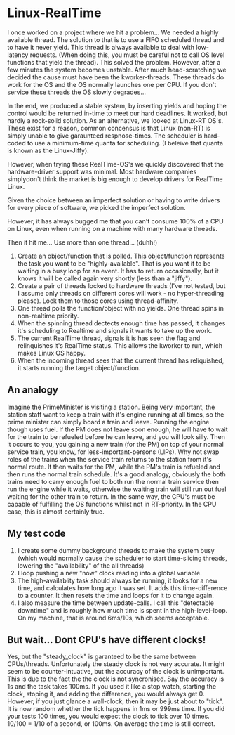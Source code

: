 # Linux-RealTime

I once worked on a project where we hit a problem...  We needed a highly available thread. The solution to that is to use a FIFO scheduled thread and to have it never yield. This thread is always available to deal with low-latency requests. (When doing this, you must be careful not to call OS level functions that yield the thread). This solved the problem. However, after a few minutes the system becomes unstable.
After much head-scratching we decided the cause must have been the kworker-threads. These threads do work for the OS and the OS normally launches one per CPU. If you don't service these threads the OS slowly degrades...

In the end, we produced a stable system, by inserting yields and hoping the control would be returned in-time to meet our hard deadlines. It worked, but hardly a rock-solid solution. As an alternative, we looked at Linux-RT OS's. These exist for a reason, common concensus is that Linux (non-RT) is simply unable to give garaunteed respnose-times. The scheduler is hard-coded to use a minimum-time quanta for scheduling. (I beleive that quanta is known as the Linux-Jiffy).

However, when trying these RealTime-OS's we quickly discovered that the hardware-driver support was minimal. Most hardware companies simplydon't think the market is big enough to develop drivers for RealTime Linux.

Given the choice between an imperfect solution or having to write drivers for every piece of software, we picked the imperfect solution.

However, it has always bugged me that you can't consume 100% of a CPU on Linux, even when running on a machine with many hardware threads.

Then it hit me... Use more than one thread... (duhh!)

1) Create an object/function that is polled. This object/function represents the task you want to be "highly-available". That is you want it to be waiting in a busy loop for an event. It has to return occasionally, but it knows it will be called again very shortly (less than a "jiffy").
2) Create a pair of threads locked to hardware threads (I've not tested, but I assume only threads on different cores will work - no hyper-threading please). Lock them to those cores using thread-affinity.
3) One thread polls the function/object with no yields. One thread spins in non-realtime priority.
4) When the spinning thread dectects enough time has passed, it changes it's scheduling to Realtime and signals it wants to take up the work.
5) The current RealTime thread, signals it is has seen the flag and relinquishes it's RealTime status. This allows the kworker to run, which makes Linux OS happy.
6) When the incoming thread sees that the current thread has reliquished, it starts running the target object/function.

## An analogy
Imagine the PrimeMinister is visiting a station. Being very important, the station staff want to keep a train with it's engine running at all times, so the prime minister can simply board a train and leave. Running the engine though uses fuel. If the PM does not leave soon enough, he will have to wait for the train to be refueled before he can leave, and you will look silly.
Then it occurs to you, you gaining a new train (for the PM) on top of your normal service train, you know, for less-important-persons (LIPs). Why not swap roles of the trains when the service train returns to the station from it's normal route. It then waits for the PM, while the PM's train is refueled and then runs the normal train schedule.
It's a good analogy, obviously the both trains need to carry enough fuel to both run the normal train service then run the engine while it waits, otherwise the waiting train will still run out fuel waiting for the other train to return. In the same way, the CPU's must be capable of fulfilling the OS functions whilst not in RT-priority. In the CPU case, this is almost certainly true.

## My test code
1) I create some dummy background threads to make the system busy (which would normally cause the scheduler to start time-slicing threads, lowering the "availability" of the all threads)
2) I loop pushing a new "now" clock reading into a global variable.
3) The high-availablity task should always be running, it looks for a new time, and calculates how long ago it was set. It adds this time-difference to a counter. It then resets the time and loops for it to change again.
4) I also measure the time between update-calls. I call this "detectable downtime" and is roughly how much time is spent in the high-level-loop.
On my machine, that is around 6ms/10s, which seems acceptable.


## But wait... Dont CPU's have different clocks!
Yes, but the "steady_clock" is garanteed to be the same between CPUs/threads. Unfortunately the steady clock is not very accurate. It might seem to be counter-intuative, but the accuracy of the clock is unimportant. This is due to the fact the the clock is not syncronised. Say the accuracy is 1s and the task takes 100ms. If you used it like a stop watch, starting the clock, stoping it, and adding the difference, you would always get 0. However, if you just glance a wall-clock, then it may be just about to "tick". It is now random whether the tick happens in 1ms or 999ms time. If you did your tests 100 times, you would expect the clock to tick over 10 times. 10/100 = 1/10 of a second, or 100ms. On average the time is still correct.

